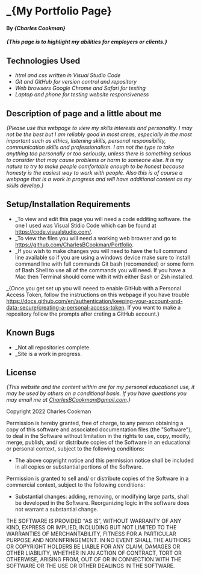 # _{My Portfolio Page}

#### By _**{Charles Cookman}**_

#### _{This page is to highlight my abilities for employers or clients.}_

## Technologies Used

* _html and css written in Visual Studio Code_
* _Git and GitHub for version control and repository_
* _Web browsers Google Chrome and Safari for testing_
* _Laptop and phone for testing website responsiveness_

## Description of page and a little about me

_{Please use this webpage to view my skills interests and personality. I may not be the best but I am reliably good in most areas, especially in the most important such as ethics, listening skills, personal responsibility, communication skills and professionalism. I am not the type to take anything too personally or too seriously, unless there is something serious to consider that may cause problems or harm to someone else. It is my nature to try to make people comfortable enough to be honest because honesty is the easiest way to work with people. Also this is of course a webpage that is a work in progress and will have additional content as my skills develop.}_

## Setup/Installation Requirements

* _To view and edit this page you will need a code edditing software. the one I used was Visual Stidio Code which can be found at https://code.visualstudio.com/.
* _To view the files you will need a working web browser and go to https://github.com/CharlesBCookman/Portfolio.
* _If you wish to make changes you will need to have the full command line available so if you are using a windows device make sure to install command line with full commands Git bash (recomended) or some form of Bash Shell to use all of the commands you will need. If you have a Mac then Terminal should come with it with either Bash or Zsh installed.

_{Once you get set up you will neeed to enable GitHub with a Personal Access Token, follow the instructions on this webpage if you have trouble https://docs.github.com/en/authentication/keeping-your-account-and-data-secure/creating-a-personal-access-token. If you want to make a repository follow the prompts after creting a GitHub account.}

## Known Bugs

* _Not all repositories complete.
* _Site is a work in progress.

## License

_{This website and the content within are for my personal educational use, it may be used by others on a conditional basis. If you have questions you may email me at CharlesBCookman@gmail.com.}_

Copyright 2022 Charles Cookman

Permission is hereby granted, free of charge, to any person obtaining a copy of this software and associated documentation files (the "Software"), to deal in the Software without limitation in the rights to use, copy, modify, merge, publish, and/ or distribute copies of the Software in an educational or personal context, subject to the following conditions: 

- The above copyright notice and this permission notice shall be included in all copies or substantial portions of the Software.

Permission is granted to sell and/ or distribute copies of the Software in a commercial context, subject to the following conditions:

- Substantial changes: adding, removing, or modifying large parts, shall be developed in the Software. Reorganizing logic in the software does not warrant a substantial change. 

THE SOFTWARE IS PROVIDED "AS IS", WITHOUT WARRANTY OF ANY KIND, EXPRESS OR IMPLIED, INCLUDING BUT NOT LIMITED TO THE WARRANTIES OF MERCHANTABILITY, FITNESS FOR A PARTICULAR PURPOSE AND NONINFRINGEMENT. IN NO EVENT SHALL THE AUTHORS OR COPYRIGHT HOLDERS BE LIABLE FOR ANY CLAIM, DAMAGES OR OTHER LIABILITY, WHETHER IN AN ACTION OF CONTRACT, TORT OR OTHERWISE, ARISING FROM, OUT OF OR IN CONNECTION WITH THE SOFTWARE OR THE USE OR OTHER DEALINGS IN THE SOFTWARE.